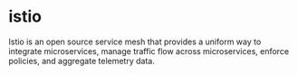 # istio
Istio is an open source service mesh that provides a uniform way to integrate microservices, manage traffic flow across microservices, enforce policies, and aggregate telemetry data.
